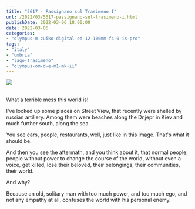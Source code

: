 ```yaml
---
title: "5617 - Passignano sul Trasimeno I"
url: /2022/03/5617-passignano-sul-trasimeno-i.html
publishDate: 2022-03-06 18:00:00
date: 2022-03-06
categories:
- "olympus-m-zuiko-digital-ed-12-100mm-f4-0-is-pro"
tags:
- "italy"
- "umbria"
- "lago-trasimeno"
- "olympus-om-d-e-m1-mk-ii"
---
```

<div class="container">
<div class="center"><a target="_blank" href="https://d25zfm9zpd7gm5.cloudfront.net/1200x1200/2019/20190904_091854_lr.jpg"><img class="webfeedsFeaturedVisual" src="https://d25zfm9zpd7gm5.cloudfront.net/0600x0600/2019/20190904_091854_lr.jpg" /></a></div>
</div>
<br />

What a terrible mess this world is!

I've looked up some places on Street View, that recently
were shelled by russian artillery. Among them were beaches
along the Dnjepr in Kiev and much further south, along the
sea. 

You see cars, people, restaurants, well, just like in this
image. That's what it should be.

And then you see the aftermath, and you think about it, that
normal people, people without power to change the course of
the world, without even a voice, get killed, lose their
beloved, their belongings, their communities, their world.

And why?

Because an old, solitary man with too much power, and too
much ego, and not any empathy at all, confuses the world
with his personal enemy.
